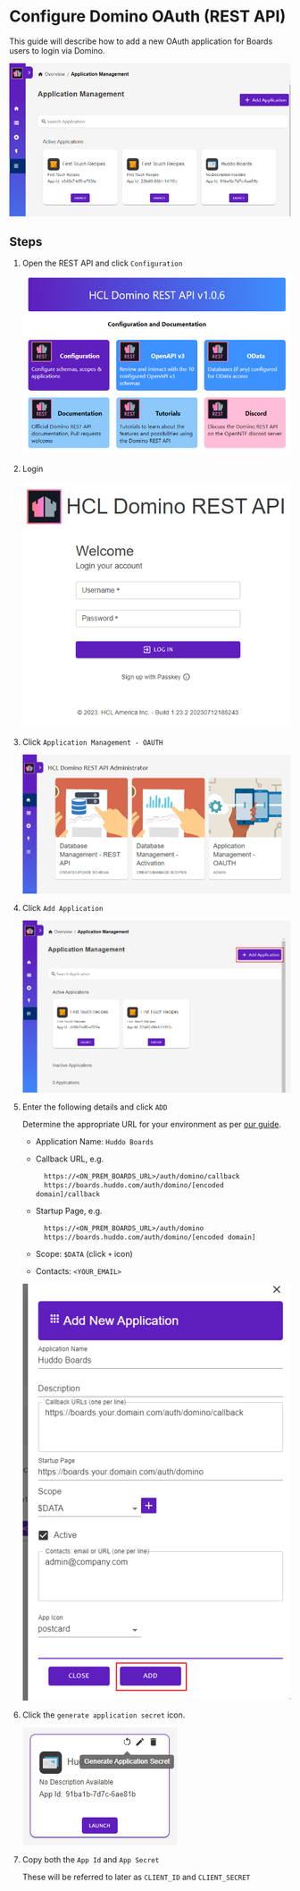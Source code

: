 # Configure Domino OAuth (REST API)

This guide will describe how to add a new OAuth application for Boards users to login via Domino.

![oauth outcome](./outcome.png)

## Steps

1.  Open the REST API and click `Configuration`

    ![Rest API homepage](../main.png)

1.  Login

    ![login](../login.png)

1.  Click `Application Management - OAUTH`

    ![oauth](../admin.png)

1.  Click `Add Application`

    ![oauth](./oauth.png)

1.  Enter the following details and click `ADD`

    Determine the appropriate URL for your environment as per [our guide](../callback.md).

    -   Application Name: `Huddo Boards`
    -   Callback URL, e.g.

              https://<ON_PREM_BOARDS_URL>/auth/domino/callback
              https://boards.huddo.com/auth/domino/[encoded domain]/callback

    -   Startup Page, e.g.

              https://<ON_PREM_BOARDS_URL>/auth/domino
              https://boards.huddo.com/auth/domino/[encoded domain]

    -   Scope: `$DATA` (click `+` icon)
    -   Contacts: `<YOUR_EMAIL>`

    ![newapp](./add.png)

1.  Click the `generate application secret` icon.

    ![generate secret](./generate-secret.png)

1.  Copy both the `App Id` and `App Secret`

    These will be referred to later as `CLIENT_ID` and `CLIENT_SECRET`
